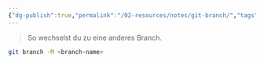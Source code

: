 ```yaml
---
{"dg-publish":true,"permalink":"/02-resources/notes/git-branch/","tags":["git/branch"],"noteIcon":"","updated":"2025-08-26T16:35:04.000+02:00"}
---
```


>So wechselst du zu eine anderes Branch.
```bash
git branch -M <branch-name>
```
